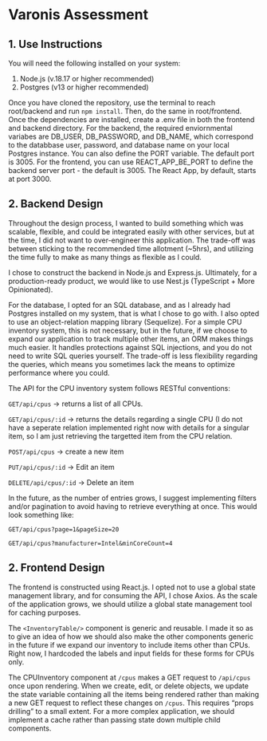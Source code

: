 # Varonis Assessment

## 1. Use Instructions
You will need the following installed on your system:

1. Node.js (v.18.17 or higher recommended)
2. Postgres (v13 or higher recommended)

Once you have cloned the repository, use the terminal to reach root/backend and run ```npm install```.
Then, do the same in root/frontend.
Once the dependencies are installed, create a .env file in both the frontend and backend directory.
For the backend, the required enviornmental variabes are DB_USER, DB_PASSWORD, and DB_NAME, which correspond to the databbase user, password, and database name
on your local Postgres instance. You can also define the PORT variable. The default port is 3005.
For the frontend, you can use REACT_APP_BE_PORT to define the backend server port - the default is 3005. The React App, by default, starts at port 3000.

## 2. Backend Design
Throughout the design process, I wanted to build something which was scalable, flexible, and could be integrated easily with other services, but at the time, 
I did not want to over-engineer this application. The trade-off was between sticking to the recommended time allotment (~5hrs), and utilizing the time fully to 
make as many things as flexible as I could. 

I chose to construct the backend in Node.js and Express.js. 
Ultimately, for a production-ready product, we would like to use Nest.js (TypeScript + More Opinionated). 

For the database, I opted for an SQL database, and as I already had Postgres installed on my system, that is what I chose to go with. 
I also opted to use an object-relation mapping library (Sequelize). 
For a simple CPU inventory system, this is not necessary, but in the future, if we choose to expand our application to track multiple other items, 
an ORM makes things much easier. It handles protections against SQL injections, and you do not need to write SQL queries yourself. 
The trade-off is less flexibility regarding the queries, which means you sometimes lack the means to optimize performance where you could.

The API for the CPU inventory system follows RESTful conventions:

```GET/api/cpus``` -> returns a list of all CPUs.

```GET/api/cpus/:id``` -> returns the details regarding a single CPU (I do not have a seperate relation implemented right now with details for a singular
item, so I am just retrieving the targetted item from the CPU relation.

```POST/api/cpus``` -> create a new item

```PUT/api/cpus/:id``` -> Edit an item

```DELETE/api/cpus/:id``` -> Delete an item


In the future, as the number of entries grows, I suggest implementing filters and/or pagination to avoid having to retrieve everything at once. This would
look something like:

```GET/api/cpus?page=1&pageSize=20``` 

```GET/api/cpus?manufacturer=Intel&minCoreCount=4``` 

## 2. Frontend Design
The frontend is constructed using React.js. I opted not to use a global state management library, and for consuming the API, I chose Axios. 
As the scale of the application grows, we should utilize a global state management tool for caching purposes.

The ```<InventoryTable/>``` component is generic and reusable. I made it so as to give an idea of how we should also make the other components generic in 
the future if we expand our inventory to include items other than CPUs. Right now, I hardcoded the labels and input fields for these forms for CPUs only.

The CPUInventory component at ```/cpus``` makes a GET request to ```/api/cpus``` once upon rendering. When we create, edit, or delete objects, 
we update the state variable containing all the items being rendered rather than making a new GET request to reflect these changes on ```/cpus```. 
This requires “props drilling” to a small extent. For a more complex application, we should implement a cache rather than passing state down 
multiple child components.
